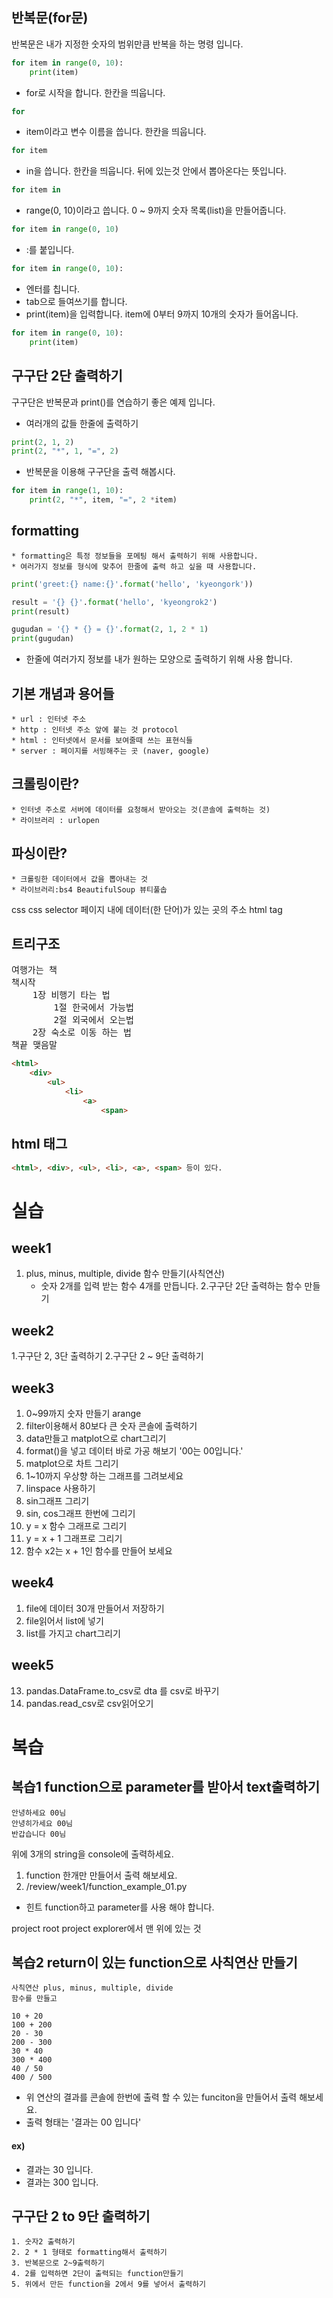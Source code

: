 ## 반복문(for문)
반복문은 내가 지정한 숫자의 범위만큼 반복을 하는 명령 입니다.
```python
for item in range(0, 10):
    print(item)
```

* for로 시작을 합니다. 한칸을 띄웁니다.
```python
for 
```
* item이라고 변수 이름을 씁니다. 한칸을 띄웁니다.
```python
for item 
```
* in을 씁니다. 한칸을 띄웁니다. 뒤에 있는것 안에서 뽑아온다는 뜻입니다.
```python
for item in 
```
* range(0, 10)이라고 씁니다. 0 ~ 9까지 숫자 목록(list)을 만들어줍니다.
```python
for item in range(0, 10)
```
* :를 붙입니다.
```python
for item in range(0, 10):
```
* 엔터를 칩니다.
* tab으로 들여쓰기를 합니다.
* print(item)을 입력합니다. item에 0부터 9까지 10개의 숫자가 들어옵니다.
```python
for item in range(0, 10):
    print(item)
```

## 구구단 2단 출력하기
구구단은 반복문과 print()를 연습하기 좋은 예제 입니다.

* 여러개의 값들 한줄에 출력하기
```python
print(2, 1, 2)
print(2, "*", 1, "=", 2)
```

* 반복문을 이용해 구구단을 출력 해봅시다.
```python
for item in range(1, 10):
    print(2, "*", item, "=", 2 *item)
```


## formatting
    * formatting은 특정 정보들을 포메팅 해서 출력하기 위해 사용합니다.
    * 여러가지 정보를 형식에 맞추어 한줄에 출력 하고 싶을 때 사용합니다. 
```python
print('greet:{} name:{}'.format('hello', 'kyeongork'))

result = '{} {}'.format('hello', 'kyeongrok2')
print(result)

gugudan = '{} * {} = {}'.format(2, 1, 2 * 1)
print(gugudan)
```

* 한줄에 여러가지 정보를 내가 원하는 모양으로 출력하기 위해 사용 합니다.


## 기본 개념과 용어들
    * url : 인터넷 주소
    * http : 인터넷 주소 앞에 붙는 것 protocol
    * html : 인터넷에서 문서를 보여줄때 쓰는 표현식들
    * server : 페이지를 서빙해주는 곳 (naver, google)

## 크롤링이란?
    * 인터넷 주소로 서버에 데이터를 요청해서 받아오는 것(콘솔에 출력하는 것)
    * 라이브러리 : urlopen

## 파싱이란?
    * 크롤링한 데이터에서 값을 뽑아내는 것
    * 라이브러리:bs4 BeautifulSoup 뷰티풀솝

css
css selector
	페이지 내에 데이터(한 단어)가 있는 곳의 주소
html tag

## 트리구조

<pre>
여행가는 책
책시작
	1장 비행기 타는 법
		1절 한국에서 가능법
		2절 외국에서 오는법
	2장 숙소로 이동 하는 법
책끝 맺음말
</pre>

```html
<html>
	<div>
		<ul>
			<li>
				<a>
					<span>
```

## html 태그
```html
<html>, <div>, <ul>, <li>, <a>, <span> 등이 있다.
```

# 실습
## week1
1. plus, minus, multiple, divide 함수 만들기(사칙연산)
    - 숫자 2개를 입력 받는 함수 4개를 만듭니다.
2.구구단 2단 출력하는 함수 만들기

## week2
1.구구단 2, 3단 출력하기
2.구구단 2 ~ 9단 출력하기

## week3
1. 0~99까지 숫자 만들기 arange
2. filter이용해서 80보다 큰 숫자 콘솔에 출력하기
3. data만들고 matplot으로 chart그리기
4. format()을 넣고 데이터 바로 가공 해보기 '00는 00입니다.'
5. matplot으로 차트 그리기
6. 1~10까지 우상향 하는 그래프를 그려보세요
7. linspace 사용하기
8. sin그래프 그리기
9. sin, cos그래프 한번에 그리기
10. y = x 함수 그래프로 그리기
11. y = x + 1 그래프로 그리기
12. 함수 x2는 x + 1인 함수를 만들어 보세요

## week4
1. file에 데이터 30개 만들어서 저장하기
2. file읽어서 list에 넣기
3. list를 가지고 chart그리기

## week5
13. pandas.DataFrame.to_csv로 dta 를 csv로 바꾸기
14. pandas.read_csv로 csv읽어오기

# 복습
## 복습1 function으로 parameter를 받아서 text출력하기
    안녕하세요 00님
    안녕히가세요 00님
    반갑습니다 00님
위에 3개의 string을 console에 출력하세요.

1. function 한개만 만들어서 출력 해보세요.
2. /review/week1/function_example_01.py

* 힌트
function하고 parameter를 사용 해야 합니다.

project root
project explorer에서 맨 위에 있는 것

## 복습2 return이 있는 function으로 사칙연산 만들기
    사칙연산 plus, minus, multiple, divide
    함수를 만들고
    
    10 + 20
    100 + 200
    20 - 30
    200 - 300
    30 * 40
    300 * 400
    40 / 50
    400 / 500
* 위 연산의 결과를 콘솔에 한번에 출력 할 수 있는 funciton을 만들어서 출력 해보세요.
* 출력 형태는 '결과는 00 입니다'

#### ex)
* 결과는 30 입니다.
* 결과는 300 입니다.

## 구구단 2 to 9단 출력하기
    1. 숫자2 출력하기
    2. 2 * 1 형태로 formatting해서 출력하기
    3. 반복문으로 2~9출력하기
    4. 2를 입력하면 2단이 출력되는 function만들기
    5. 위에서 만든 function을 2에서 9를 넣어서 출력하기
